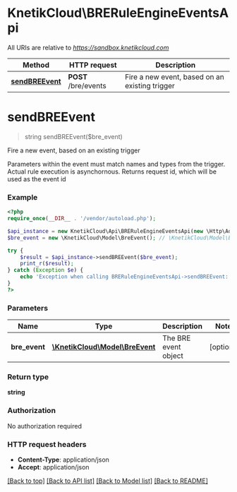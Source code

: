 # KnetikCloud\BRERuleEngineEventsApi

All URIs are relative to *https://sandbox.knetikcloud.com*

Method | HTTP request | Description
------------- | ------------- | -------------
[**sendBREEvent**](BRERuleEngineEventsApi.md#sendBREEvent) | **POST** /bre/events | Fire a new event, based on an existing trigger


# **sendBREEvent**
> string sendBREEvent($bre_event)

Fire a new event, based on an existing trigger

Parameters within the event must match names and types from the trigger. Actual rule execution is asynchornous.  Returns request id, which will be used as the event id

### Example
```php
<?php
require_once(__DIR__ . '/vendor/autoload.php');

$api_instance = new KnetikCloud\Api\BRERuleEngineEventsApi(new \Http\Adapter\Guzzle6\Client());
$bre_event = new \KnetikCloud\Model\BreEvent(); // \KnetikCloud\Model\BreEvent | The BRE event object

try {
    $result = $api_instance->sendBREEvent($bre_event);
    print_r($result);
} catch (Exception $e) {
    echo 'Exception when calling BRERuleEngineEventsApi->sendBREEvent: ', $e->getMessage(), PHP_EOL;
}
?>
```

### Parameters

Name | Type | Description  | Notes
------------- | ------------- | ------------- | -------------
 **bre_event** | [**\KnetikCloud\Model\BreEvent**](../Model/BreEvent.md)| The BRE event object | [optional]

### Return type

**string**

### Authorization

No authorization required

### HTTP request headers

 - **Content-Type**: application/json
 - **Accept**: application/json

[[Back to top]](#) [[Back to API list]](../../README.md#documentation-for-api-endpoints) [[Back to Model list]](../../README.md#documentation-for-models) [[Back to README]](../../README.md)

